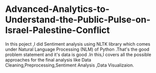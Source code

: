 # Advanced-Analytics-to-Understand-the-Public-Pulse-on-Israel-Palestine-Conflict
In this poject ,I did Sentiment analysis using NLTK library which comes under Natural Language Processing (NLM) of Python .That's the good problem statement and it's data is good .In this,I covers all the possible approaches for the final analysis like Data Cleaning,Preprocessing,Sentiment Analysis ,Data Visualizaion.
